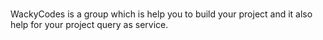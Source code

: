 #
WackyCodes is a group which is help you to build your project and it also help for your project query as service.
